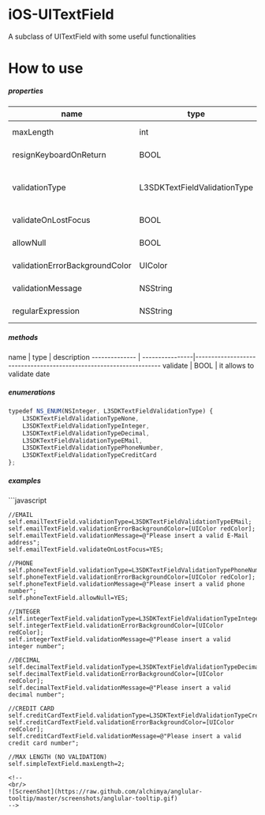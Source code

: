 # iOS-UITextField
A subclass of UITextField with some useful functionalities

# How to use
<h5>properties</h5>

  name                        |     type                    |   description    
------------------------------| ----------------------------|--------------------------------------------------------
maxLength                     | int                         | sets the max length allowed (default zero not used)
resignKeyboardOnReturn        | BOOL                        | if true it resigns keyboard on return key (default true)
validationType                | L3SDKTextFieldValidationType| it allows to set the validation type (see L3SDKTextFieldValidationType enumeration, default L3SDKTextFieldValidationTypeNone)
validateOnLostFocus           | BOOL                        | if true validate data on lost focus (default false)
allowNull                     | BOOL                        | it allows to leave the field empty (default false)
validationErrorBackgroundColor| UIColor                     | it allows to set a background color on validation error
validationMessage             | NSString                    | it allows to set a message text raised on validation error with an alert
regularExpression             | NSString                    | it allows to set a custom regular expression

<h5>methods</h5>
  name                  |     type        |   description    
--------------          | ----------------|-------------------------------------------------------------------
validate                | BOOL            | it allows to validate date

<h5>enumerations</h5>

```javascript
typedef NS_ENUM(NSInteger, L3SDKTextFieldValidationType) {
    L3SDKTextFieldValidationTypeNone,
    L3SDKTextFieldValidationTypeInteger,
    L3SDKTextFieldValidationTypeDecimal,
    L3SDKTextFieldValidationTypeEMail,
    L3SDKTextFieldValidationTypePhoneNumber,
    L3SDKTextFieldValidationTypeCreditCard
};
```

<h5>examples</h5>
```javascript

    //EMAIL
    self.emailTextField.validationType=L3SDKTextFieldValidationTypeEMail;
    self.emailTextField.validationErrorBackgroundColor=[UIColor redColor];
    self.emailTextField.validationMessage=@"Please insert a valid E-Mail address";
    self.emailTextField.validateOnLostFocus=YES;
    
    //PHONE
    self.phoneTextField.validationType=L3SDKTextFieldValidationTypePhoneNumber;
    self.phoneTextField.validationErrorBackgroundColor=[UIColor redColor];
    self.phoneTextField.validationMessage=@"Please insert a valid phone number";
    self.phoneTextField.allowNull=YES;
    
    //INTEGER
    self.integerTextField.validationType=L3SDKTextFieldValidationTypeInteger;
    self.integerTextField.validationErrorBackgroundColor=[UIColor redColor];
    self.integerTextField.validationMessage=@"Please insert a valid integer number";
    
    //DECIMAL
    self.decimalTextField.validationType=L3SDKTextFieldValidationTypeDecimal;
    self.decimalTextField.validationErrorBackgroundColor=[UIColor redColor];
    self.decimalTextField.validationMessage=@"Please insert a valid decimal number";
    
    //CREDIT CARD
    self.creditCardTextField.validationType=L3SDKTextFieldValidationTypeCreditCard;
    self.creditCardTextField.validationErrorBackgroundColor=[UIColor redColor];
    self.creditCardTextField.validationMessage=@"Please insert a valid credit card number";
    
    //MAX LENGTH (NO VALIDATION)
    self.simpleTextField.maxLength=2;

```
<!--
<br/>
![ScreenShot](https://raw.github.com/alchimya/anglular-tooltip/master/screenshots/anglular-tooltip.gif)
-->
